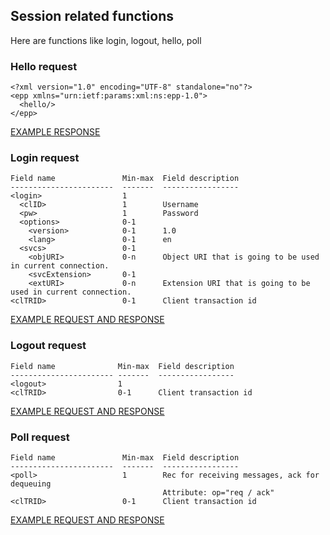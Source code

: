 ## Session related functions
Here are functions like login, logout, hello, poll

### Hello request

    <?xml version="1.0" encoding="UTF-8" standalone="no"?>
    <epp xmlns="urn:ietf:params:xml:ns:epp-1.0">
      <hello/>
    </epp>

[EXAMPLE RESPONSE](/doc/epp-examples.md#epp-session-when-not-connected-greets-client-upon-connection)

### Login request

    Field name               Min-max  Field description 
    -----------------------  -------  ----------------- 
    <login>                  1        
      <clID>                 1        Username      
      <pw>                   1        Password      
      <options>              0-1            
        <version>            0-1      1.0      
        <lang>               0-1      en      
      <svcs>                 0-1            
        <objURI>             0-n      Object URI that is going to be used in current connection. 
        <svcExtension>       0-1     
        <extURI>             0-n      Extension URI that is going to be used in current connection. 
    <clTRID>                 0-1      Client transaction id 

[EXAMPLE REQUEST AND RESPONSE](/doc/epp-examples.md#epp-session-when-connected-with-valid-user-logs-in-epp-user)

### Logout request

    Field name              Min-max  Field description 
    ----------------------- -------  ----------------- 
    <logout>                1        
    <clTRID>                0-1      Client transaction id 

[EXAMPLE REQUEST AND RESPONSE](/doc/epp-examples.md#epp-session-when-connected-with-valid-user-logs-out-epp-user)

### Poll request

    Field name               Min-max  Field description 
    -----------------------  -------  ----------------- 
    <poll>                   1        Rec for receiving messages, ack for dequeuing 
                                      Attribute: op="req / ack"  
    <clTRID>                 0-1      Client transaction id 

[EXAMPLE REQUEST AND RESPONSE](/doc/epp-examples.md#epp-poll-with-valid-user-queues-and-dequeues-messages)
